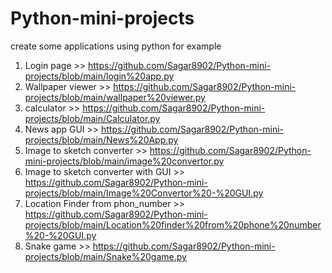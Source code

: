 # Python-mini-projects
create some applications using python
for example
1) Login page >> https://github.com/Sagar8902/Python-mini-projects/blob/main/login%20app.py
2) Wallpaper viewer >> https://github.com/Sagar8902/Python-mini-projects/blob/main/wallpaper%20viewer.py
3) calculator >> https://github.com/Sagar8902/Python-mini-projects/blob/main/Calculator.py
4) News app GUI >> https://github.com/Sagar8902/Python-mini-projects/blob/main/News%20App.py
5) Image to sketch converter >> https://github.com/Sagar8902/Python-mini-projects/blob/main/image%20convertor.py
6) Image to sketch converter with GUI >> https://github.com/Sagar8902/Python-mini-projects/blob/main/Image%20Convertor%20-%20GUI.py
7) Location Finder from phon_number >> https://github.com/Sagar8902/Python-mini-projects/blob/main/Location%20finder%20from%20phone%20number%20-%20GUI.py
8) Snake game >> https://github.com/Sagar8902/Python-mini-projects/blob/main/Snake%20game.py
